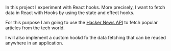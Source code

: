 In this project I experiment with React hooks. More precisely, I want to fetch data in React with Hooks by using the state and effect hooks.

For this purpose I am going to use the [Hacker News API](https://hn.algolia.com/api) to fetch popular articles from the tech world.

I will also implement a custom hookd fo the data fetching that can be reused anywhere in an application.